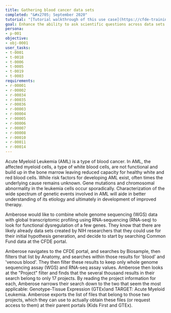 ```yaml
---
title: Gathering blood cancer data sets
completed: "&#x2705; September 2020"
tutorial: "[Tutorial walkthrough of this use case](https://cfde-training-and-engagement.readthedocs-hosted.com/en/latest/Bioinformatics-Skills/CFDE-Portal/Blood-Cancer/blood-cancer-portal-export/)"
goal: Enhance the ability to ask scientific questions across data sets
persona:
- p-001
objective:
- obj-0001
user_tasks:
- t-0001
- t-0018
- t-0006
- t-0005
- t-0019
- t-0003
requirements:
- r-00001
- r-00002
- r-00034
- r-00035
- r-00036
- r-00003
- r-00004
- r-00005
- r-00006
- r-00007
- r-00008
- r-00010
- r-00011
- r-00014
---
```


Acute Myeloid Leukemia (AML) is a type of blood cancer. In AML, the affected myeloid cells, a type of white blood cells, are not functional and build up in the bone marrow leaving reduced capacity for healthy white and red blood cells. While risk factors for developing AML exist, often times the underlying cause remains unknown. Gene mutations and chromosomal abnormality in the leukemia cells occur sporadically. Characterization of the wide spectrum of genetic events involved in AML will aide in better understanding of its etiology and ultimately in development of improved therapy.

Amberose would like to combine whole genome sequencing (WGS) data with global transcriptomic profiling using RNA-sequencing (RNA-seq) to look for functional dysregulation of a few genes. They know that there are likely already data sets created by NIH researchers that they could use for their initial hypothesis generation, and decide to start by searching Common Fund data at the CFDE portal.

Amberose navigates to the CFDE portal, and searches by Biosample, then filters that list by Anatomy, and searches within those results for 'blood' and 'venous blood'. They then filter these results to keep only whole genome sequencing assay (WGS) and RNA-seq assay values. Amberose then looks at the "Project" filter and finds that the several thousand results in their search belong to only 17 projects. By reading the project information for each, Amberose narrows their search down to the two that seem the most applicable: Genotype-Tissue Expression (GTEx)and TARGET: Acute Myeloid Leukemia. Amberose exports the list of files that belong to those two projects, which they can use to actually obtain these files (or request access to them) at their parent portals (Kids First and GTEx).

